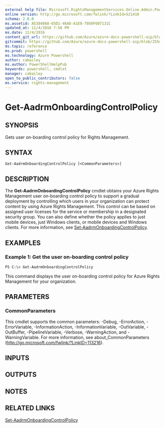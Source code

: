 ```yaml
---
external help file: Microsoft.RightsManagementServices.Online.Admin.PowerShell.dll-Help.xml
online version: http://go.microsoft.com/fwlink/?LinkId=521418
schema: 2.0.0
ms.assetid: A5384868-65D1-46A8-A1E0-7050F607131C
updated_at: 11/4/2016 7:56 PM
ms.date: 11/4/2016
content_git_url: https://github.com/Azure/azure-docs-powershell-aip/blob/master/Azure%20Information%20Protection/AADRM/vlatest/Get-AadrmOnboardingControlPolicy.md
gitcommit: https://github.com/Azure/azure-docs-powershell-aip/blob/255ddad98222233495954a5753e4e2da2f26bc6d/Azure%20Information%20Protection/AADRM/vlatest/Get-AadrmOnboardingControlPolicy.md
ms.topic: reference
ms.prod: powershell
ms.technology: Azure Powershell
author: cabailey
ms.author: PowerShellHelpPub
keywords: powershell, cmdlet
manager: cabailey
open_to_public_contributors: false
ms.service: rights-management
---
```


# Get-AadrmOnboardingControlPolicy

## SYNOPSIS
Gets user on-boarding control policy for Rights Management.

## SYNTAX

```
Get-AadrmOnboardingControlPolicy [<CommonParameters>]
```

## DESCRIPTION
The **Get-AadrmOnboardingControlPolicy** cmdlet obtains your Azure Rights Management user on-boarding control policy to support a gradual deployment by controlling which users in your organization can protect content by using Azure Rights Management.
This control can be based on assigned user licenses for the service or membership in a designated security group.
You can also define whether the policy applies to just mobile devices, just Windows clients, or mobile devices and Windows clients.
For more information, see [Set-AadrmOnboardingControlPolicy](./Set-AadrmOnboardingControlPolicy.md).

## EXAMPLES

### Example 1: Get the user on-boarding control policy
```
PS C:\> Get-AadrmOnboardingControlPolicy
```

This command displays the user on-boarding control policy for Azure Rights Management for your organization.

## PARAMETERS

### CommonParameters
This cmdlet supports the common parameters: -Debug, -ErrorAction, -ErrorVariable, -InformationAction, -InformationVariable, -OutVariable, -OutBuffer, -PipelineVariable, -Verbose, -WarningAction, and -WarningVariable. For more information, see about_CommonParameters (http://go.microsoft.com/fwlink/?LinkID=113216).

## INPUTS

## OUTPUTS

## NOTES

## RELATED LINKS

[Set-AadrmOnboardingControlPolicy](xref:AADRM/vlatest/Set-AadrmOnboardingControlPolicy.md)
